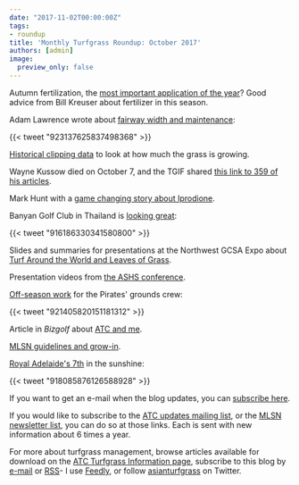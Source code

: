 ```yaml
---
date: "2017-11-02T00:00:00Z"
tags:
- roundup
title: 'Monthly Turfgrass Roundup: October 2017'
authors: [admin]
image:
  preview_only: false
---
```


Autumn fertilization, the [most important application of the year](http://www.asianturfgrass.com/2017-10-10-this-is-the-time-of-year-when/)? Good advice from Bill Kreuser about fertilizer in this season.

Adam Lawrence wrote about [fairway width and maintenance](https://twitter.com/gcamagazine/status/923137625837498368):

{{< tweet "923137625837498368" >}}

[Historical clipping data](http://www.asianturfgrass.com/2017-10-13-clipping-vol-avg/) to look at how much the grass is growing.

Wayne Kussow died on October 7, and the TGIF shared [this link to 359 of his articles](https://tic.msu.edu/tgif/flink?BORA=kussow). 

Mark Hunt with a [game changing story about Iprodione](http://weather.headlandamenity.com/2017/10/october-23rd/).

Banyan Golf Club in Thailand is [looking great](https://twitter.com/GLS_Asia/status/916186330341580800):

{{< tweet "916186330341580800" >}}

Slides and summaries for presentations at the Northwest GCSA Expo about [Turf Around the World and Leaves of Grass](http://www.asianturfgrass.com/2017-10-19-northwest-gcsa-presentations/).

Presentation videos from [the ASHS conference](http://www.asianturfgrass.com/2017-10-21-recorded-presentation-about-3-species-central-thailand/).

[Off-season work](https://twitter.com/Pirates/status/921405820151181312) for the Pirates' grounds crew:

{{< tweet "921405820151181312" >}}

Article in *Bizgolf* about [ATC and me](http://www.asianturfgrass.com/2017-10-23-bizgolf-cover-article/).

[MLSN guidelines and grow-in](http://www.asianturfgrass.com/2017-10-29-mlsn-growing-in-a-new-course/).

[Royal Adelaide's 7th](https://twitter.com/adrianlogue/status/918085876126588928) in the sunshine:

{{< tweet "918085876126588928" >}}

If you want to get an e-mail when the blog updates, you can [subscribe here](http://www.subscribepage.com/atc_blog_email).

If you would like to subscribe to the [ATC updates mailing list](http://www.subscribepage.com/atcupdate), or the [MLSN newsletter list](http://www.subscribepage.com/mlsn), you can do so at those links. Each is sent with new information about 6 times a year. 

For more about turfgrass management, browse articles available for download on the [ATC Turfgrass Information page](http://www.micahwoods.typepad.com/test_static/turf-information.html), subscribe to this blog by [e-mail](http://www.subscribepage.com/atc_blog_email) or [RSS](http://www.asianturfgrass.com/feed.xml)- I use [Feedly](http://cloud.feedly.com/#welcome), or follow [asianturfgrass](https://twitter.com/asianturfgrass) on Twitter.
